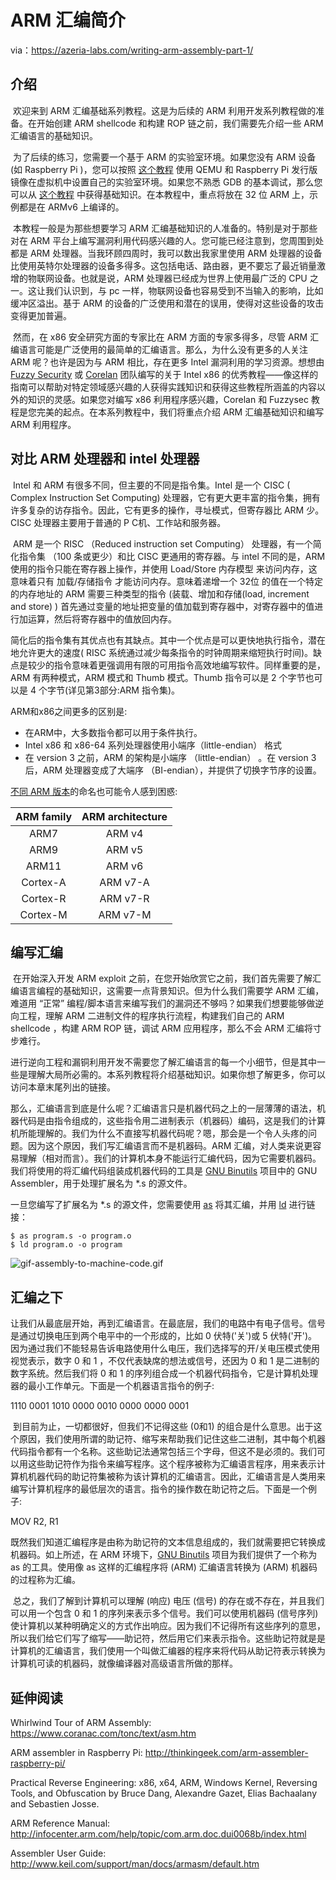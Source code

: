 # ARM 汇编简介

via：https://azeria-labs.com/writing-arm-assembly-part-1/

## 介绍

​        欢迎来到 ARM 汇编基础系列教程。这是为后续的 ARM 利用开发系列教程做的准备。在开始创建 ARM shellcode 和构建 ROP 链之前，我们需要先介绍一些 ARM 汇编语言的基础知识。

​        为了后续的练习，您需要一个基于 ARM 的实验室环境。如果您没有 ARM 设备(如 Raspberry Pi )，您可以按照 [这个教程](https://azeria-labs.com/emulate-raspberry-pi-with-qemu/) 使用 QEMU 和 Raspberry Pi 发行版镜像在虚拟机中设置自己的实验室环境。如果您不熟悉 GDB 的基本调试，那么您可以从 [这个教程](https://azeria-labs.com/debugging-with-gdb-introduction/) 中获得基础知识。在本教程中，重点将放在 32 位 ARM 上，示例都是在 ARMv6 上编译的。

​        本教程一般是为那些想要学习 ARM 汇编基础知识的人准备的。特别是对于那些对在 ARM 平台上编写漏洞利用代码感兴趣的人。您可能已经注意到，您周围到处都是 ARM 处理器。当我环顾四周时，我可以数出我家里使用 ARM 处理器的设备比使用英特尔处理器的设备多得多。这包括电话、路由器，更不要忘了最近销量激增的物联网设备。也就是说，ARM 处理器已经成为世界上使用最广泛的 CPU 之一。这让我们认识到，与 pc 一样，物联网设备也容易受到不当输入的影响，比如缓冲区溢出。基于 ARM 的设备的广泛使用和潜在的误用，使得对这些设备的攻击变得更加普遍。

​        然而，在 x86 安全研究方面的专家比在 ARM 方面的专家多得多，尽管 ARM 汇编语言可能是广泛使用的最简单的汇编语言。那么，为什么没有更多的人关注 ARM 呢？也许是因为与 ARM 相比，存在更多 Intel 漏洞利用的学习资源。想想由 [Fuzzy Security](https://www.fuzzysecurity.com/tutorials/expDev/1.html) 或 [Corelan](https://www.corelan.be/index.php/2009/07/19/exploit-writing-tutorial-part-1-stack-based-overflows/) 团队编写的关于 Intel x86 的优秀教程——像这样的指南可以帮助对特定领域感兴趣的人获得实践知识和获得这些教程所涵盖的内容以外的知识的灵感。如果您对编写 x86 利用程序感兴趣，Corelan 和 Fuzzysec 教程是您完美的起点。在本系列教程中，我们将重点介绍 ARM 汇编基础知识和编写 ARM 利用程序。



## 对比 ARM 处理器和 intel 处理器

​        Intel 和 ARM 有很多不同，但主要的不同是指令集。Intel 是一个 CISC ( Complex Instruction Set Computing) 处理器，它有更大更丰富的指令集，拥有许多复杂的访存指令。因此，它有更多的操作，寻址模式，但寄存器比 ARM 少。CISC 处理器主要用于普通的 P C机、工作站和服务器。

​        ARM 是一个 RISC （Reduced instruction set Computing） 处理器，有一个简化指令集 （100 条或更少）和比 CISC 更通用的寄存器。与 intel 不同的是，ARM 使用的指令只能在寄存器上操作，并使用  Load/Store 内存模型 来访问内存，这意味着只有 加载/存储指令 才能访问内存。意味着递增一个 32位 的值在一个特定的内存地址的 ARM 需要三种类型的指令 (装载、增加和存储(load, increment and store) ) 首先通过变量的地址把变量的值加载到寄存器中，对寄存器中的值进行加运算，然后将寄存器中的值放回内存。

​        简化后的指令集有其优点也有其缺点。其中一个优点是可以更快地执行指令，潜在地允许更大的速度( RISC 系统通过减少每条指令的时钟周期来缩短执行时间)。缺点是较少的指令意味着更强调用有限的可用指令高效地编写软件。同样重要的是，ARM 有两种模式，ARM 模式和 Thumb 模式。Thumb 指令可以是 2 个字节也可以是 4 个字节(详见第3部分:ARM 指令集)。

 ARM和x86之间更多的区别是:

- 在ARM中，大多数指令都可以用于条件执行。
- Intel x86 和 x86-64 系列处理器使用小端序（little-endian） 格式
- 在 version 3 之前，ARM 的架构是小端序 （little-endian） 。在 version 3 后，ARM 处理器变成了大端序 （BI-endian），并提供了切换字节序的设置。

[不同 ARM 版本](https://en.wikipedia.org/wiki/List_of_ARM_microarchitectures)的命名也可能令人感到困惑:

| ARM family | ARM architecture |
| :--------: | :--------------: |
|    ARM7    |      ARM v4      |
|    ARM9    |      ARM v5      |
|   ARM11    |      ARM v6      |
|  Cortex-A  |     ARM v7-A     |
|  Cortex-R  |     ARM v7-R     |
|  Cortex-M  |     ARM v7-M     |



## 编写汇编

​         在开始深入开发 ARM exploit 之前，在您开始欣赏它之前，我们首先需要了解汇编语言编程的基础知识，这需要一点背景知识。但为什么我们需要学 ARM 汇编，难道用 “正常” 编程/脚本语言来编写我们的漏洞还不够吗？如果我们想要能够做逆向工程，理解 ARM 二进制文件的程序执行流程，构建我们自己的 ARM shellcode ，构建 ARM ROP 链，调试 ARM 应用程序，那么不会 ARM 汇编将寸步难行。

​        进行逆向工程和漏铜利用开发不需要您了解汇编语言的每一个小细节，但是其中一些是理解大局所必需的。本系列教程将介绍基础知识。如果你想了解更多，你可以访问本章末尾列出的链接。

​		那么，汇编语言到底是什么呢？汇编语言只是机器代码之上的一层薄薄的语法，机器代码是由指令组成的，这些指令用二进制表示（机器码）编码，这是我们的计算机所能理解的。我们为什么不直接写机器代码呢？嗯，那会是一个令人头疼的问题。因为这个原因，我们写汇编语言而不是机器码。ARM 汇编，对人类来说更容易理解（相对而言）。我们的计算机本身不能运行汇编代码，因为它需要机器码。我们将使用的将汇编代码组装成机器代码的工具是 [GNU Binutils](https://www.gnu.org/software/binutils/) 项目中的 GNU Assembler，用于处理扩展名为 *.s 的源文件。

一旦您编写了扩展名为 *.s 的源文件，您需要使用 [as](https://sourceware.org/binutils/docs/as/index.html#Top) 将其汇编，并用 [ld](https://sourceware.org/binutils/docs/ld/) 进行链接：

```
$ as program.s -o program.o
$ ld program.o -o program
```

![gif-assembly-to-machine-code.gif](https://gitee.com/scriptkiddies/images/raw/master/gif-assembly-to-machine-code.gif.pagespeed.ce.9OfwSzjzT0.gif)

## 汇编之下

​        让我们从最底层开始，再到汇编语言。在最底层，我们的电路中有电子信号。信号是通过切换电压到两个电平中的一个形成的，比如 0 伏特('关')或 5 伏特('开')。因为通过我们不能轻易告诉电路使用什么电压，我们选择写的开/关电压模式使用视觉表示，数字 0 和 1 ，不仅代表缺席的想法或信号，还因为 0 和 1 是二进制的数字系统。然后我们将 0 和 1 的序列组合成一个机器代码指令，它是计算机处理器的最小工作单元。下面是一个机器语言指令的例子:

1110 0001 1010 0000 0010 0000 0000 0001

​        到目前为止，一切都很好，但我们不记得这些 (0和1) 的组合是什么意思。出于这个原因，我们使用所谓的助记符、缩写来帮助我们记住这些二进制，其中每个机器代码指令都有一个名称。这些助记法通常包括三个字母，但这不是必须的。我们可以用这些助记符作为指令来编写程序。这个程序被称为汇编语言程序，用来表示计算机机器代码的助记符集被称为该计算机的汇编语言。因此，汇编语言是人类用来编写计算机程序的最低层次的语言。指令的操作数在助记符之后。下面是一个例子:

MOV R2, R1

​        既然我们知道汇编程序是由称为助记符的文本信息组成的，我们就需要把它转换成机器码。如上所述，在 ARM 环境下，[GNU Binutils](https://www.gnu.org/software/binutils/) 项目为我们提供了一个称为 as 的工具。使用像 as 这样的汇编程序将 (ARM) 汇编语言转换为 (ARM) 机器码的过程称为汇编。

​        总之，我们了解到计算机可以理解 (响应) 电压 (信号) 的存在或不存在，并且我们可以用一个包含 0 和 1 的序列来表示多个信号。我们可以使用机器码 (信号序列) 使计算机以某种明确定义的方式作出响应。因为我们不记得所有这些序列的意思，所以我们给它们写了缩写——助记符，然后用它们来表示指令。这些助记符就是是计算机的汇编语言，我们使用一个叫做汇编器的程序来将代码从助记符表示转换为计算机可读的机器码，就像编译器对高级语言所做的那样。



## 延伸阅读

Whirlwind Tour of ARM Assembly: https://www.coranac.com/tonc/text/asm.htm

ARM assembler in Raspberry Pi: http://thinkingeek.com/arm-assembler-raspberry-pi/

Practical Reverse Engineering: x86, x64, ARM, Windows Kernel, Reversing Tools, and Obfuscation by Bruce Dang, Alexandre Gazet, Elias Bachaalany and Sebastien Josse.

ARM Reference Manual: http://infocenter.arm.com/help/topic/com.arm.doc.dui0068b/index.html

Assembler User Guide: http://www.keil.com/support/man/docs/armasm/default.htm